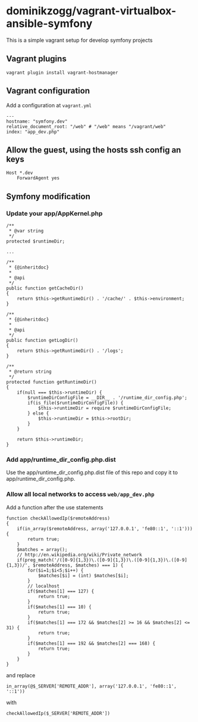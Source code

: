 # dominikzogg/vagrant-virtualbox-ansible-symfony

This is a simple vagrant setup for develop symfony projects

## Vagrant plugins

```{.sh}
vagrant plugin install vagrant-hostmanager
```

## Vagrant configuration

Add a configuration at `vagrant.yml`

```{.yaml}
---
hostname: "symfony.dev"
relative_document_root: "/web" # "/web" means "/vagrant/web"
index: "app_dev.php"
```

## Allow the guest, using the hosts ssh config an keys

```
Host *.dev
    ForwardAgent yes
```

## Symfony modification

### Update your app/AppKernel.php

```{.php}
/**
 * @var string
 */
protected $runtimeDir;

...

/**
 * {@inheritdoc}
 *
 * @api
 */
public function getCacheDir()
{
    return $this->getRuntimeDir() . '/cache/' . $this->environment;
}

/**
 * {@inheritdoc}
 *
 * @api
 */
public function getLogDir()
{
    return $this->getRuntimeDir() . '/logs';
}

/**
 * @return string
 */
protected function getRuntimeDir()
{
    if(null === $this->runtimeDir) {
        $runtimeDirConfigFile = __DIR__ . '/runtime_dir_config.php';
        if(is_file($runtimeDirConfigFile)) {
            $this->runtimeDir = require $runtimeDirConfigFile;
        } else {
            $this->runtimeDir = $this->rootDir;
        }
    }

    return $this->runtimeDir;
}
```

### Add app/runtime_dir_config.php.dist

Use the app/runtime_dir_config.php.dist file of this repo and copy it to app/runtime_dir_config.php.

### Allow all local networks to access `web/app_dev.php`

Add a function after the use statements

```{.php}
function checkAllowedIp($remoteAddress)
{
    if(in_array($remoteAddress, array('127.0.0.1', 'fe80::1', '::1'))) {
        return true;
    }
    $matches = array();
    // http://en.wikipedia.org/wiki/Private_network
    if(preg_match('/([0-9]{1,3})\.([0-9]{1,3})\.([0-9]{1,3})\.([0-9]{1,3})/', $remoteAddress, $matches) === 1) {
        for($i=1;$i<5;$i++) {
            $matches[$i] = (int) $matches[$i];
        }
        // localhost
        if($matches[1] === 127) {
            return true;
        }
        if($matches[1] === 10) {
            return true;
        }
        if($matches[1] === 172 && $matches[2] >= 16 && $matches[2] <= 31) {
            return true;
        }
        if($matches[1] === 192 && $matches[2] === 168) {
            return true;
        }
    }
}
```

and replace

```{.php}
in_array(@$_SERVER['REMOTE_ADDR'], array('127.0.0.1', 'fe80::1', '::1'))
```

with

```{.php}
checkAllowedIp($_SERVER['REMOTE_ADDR'])
```